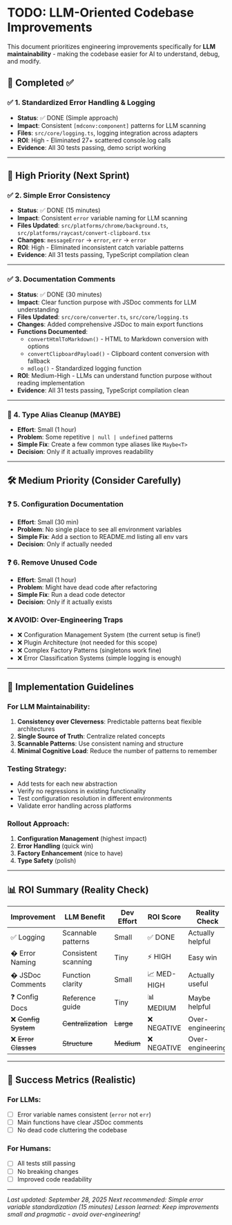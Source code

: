 # TODO: LLM-Oriented Codebase Improvements

This document prioritizes engineering improvements specifically for **LLM maintainability** - making the codebase easier for AI to understand, debug, and modify.

## 🎯 Completed ✅

### ✅ 1. Standardized Error Handling & Logging
- **Status**: ✅ DONE (Simple approach)
- **Impact**: Consistent `[mdconv:component]` patterns for LLM scanning
- **Files**: `src/core/logging.ts`, logging integration across adapters
- **ROI**: High - Eliminated 27+ scattered console.log calls
- **Evidence**: All 30 tests passing, demo script working

---

## 🚀 High Priority (Next Sprint)

### ✅ 2. Simple Error Consistency 
- **Status**: ✅ DONE (15 minutes)
- **Impact**: Consistent `error` variable naming for LLM scanning
- **Files Updated**: `src/platforms/chrome/background.ts`, `src/platforms/raycast/convert-clipboard.tsx`
- **Changes**: `messageError` → `error`, `err` → `error`
- **ROI**: High - Eliminated inconsistent catch variable patterns
- **Evidence**: All 31 tests passing, TypeScript compilation clean

---

### ✅ 3. Documentation Comments
- **Status**: ✅ DONE (30 minutes)
- **Impact**: Clear function purpose with JSDoc comments for LLM understanding
- **Files Updated**: `src/core/converter.ts`, `src/core/logging.ts`
- **Changes**: Added comprehensive JSDoc to main export functions
- **Functions Documented**:
  - `convertHtmlToMarkdown()` - HTML to Markdown conversion with options
  - `convertClipboardPayload()` - Clipboard content conversion with fallback
  - `mdlog()` - Standardized logging function
- **ROI**: Medium-High - LLMs can understand function purpose without reading implementation
- **Evidence**: All 31 tests passing, TypeScript compilation clean

---

### 🥉 4. Type Alias Cleanup (MAYBE)
- **Effort**: Small (1 hour)
- **Problem**: Some repetitive `| null | undefined` patterns
- **Simple Fix**: Create a few common type aliases like `Maybe<T>`
- **Decision**: Only if it actually improves readability

---

## 🛠️ Medium Priority (Consider Carefully)

### ❓ 5. Configuration Documentation  
- **Effort**: Small (30 min)
- **Problem**: No single place to see all environment variables
- **Simple Fix**: Add a section to README.md listing all env vars
- **Decision**: Only if actually needed

### ❓ 6. Remove Unused Code
- **Effort**: Small (1 hour)  
- **Problem**: Might have dead code after refactoring
- **Simple Fix**: Run a dead code detector
- **Decision**: Only if it actually exists

### ❌ AVOID: Over-Engineering Traps
- ❌ Configuration Management System (the current setup is fine!)
- ❌ Plugin Architecture (not needed for this scope)
- ❌ Complex Factory Patterns (singletons work fine)
- ❌ Error Classification Systems (simple logging is enough)

---

## 📏 Implementation Guidelines

### For LLM Maintainability:
1. **Consistency over Cleverness**: Predictable patterns beat flexible architectures
2. **Single Source of Truth**: Centralize related concepts 
3. **Scannable Patterns**: Use consistent naming and structure
4. **Minimal Cognitive Load**: Reduce the number of patterns to remember

### Testing Strategy:
- Add tests for each new abstraction
- Verify no regressions in existing functionality
- Test configuration resolution in different environments
- Validate error handling across platforms

### Rollout Approach:
1. **Configuration Management** (highest impact)
2. **Error Handling** (quick win)
3. **Factory Enhancement** (nice to have)
4. **Type Safety** (polish)

---

## 📊 ROI Summary (Reality Check)

| Improvement | LLM Benefit | Dev Effort | ROI Score | Reality Check |
|------------|-------------|------------|-----------|---------------|
| ✅ Logging | Scannable patterns | Small | ✅ DONE | Actually helpful |
| � Error Naming | Consistent scanning | Tiny | ⚡ HIGH | Easy win |
| � JSDoc Comments | Function clarity | Small | 📈 MED-HIGH | Actually useful |
| ❓ Config Docs | Reference guide | Tiny | 📊 MEDIUM | Maybe helpful |
| ❌ ~~Config System~~ | ~~Centralization~~ | ~~Large~~ | ❌ NEGATIVE | Over-engineering |
| ❌ ~~Error Classes~~ | ~~Structure~~ | ~~Medium~~ | ❌ NEGATIVE | Over-engineering |

---

## 🎯 Success Metrics (Realistic)

### For LLMs:
- [ ] Error variable names consistent (`error` not `err`)
- [ ] Main functions have clear JSDoc comments
- [ ] No dead code cluttering the codebase

### For Humans:  
- [ ] All tests still passing
- [ ] No breaking changes
- [ ] Improved code readability

---

*Last updated: September 28, 2025*
*Next recommended: Simple error variable standardization (15 minutes)*
*Lesson learned: Keep improvements small and pragmatic - avoid over-engineering!*